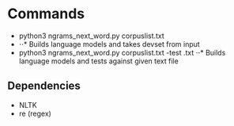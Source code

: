 # Commands
* python3 ngrams_next_word.py corpuslist.txt
* ⋅⋅* Builds language models and takes devset from input
* python3 ngrams_next_word.py corpuslist.txt -test <file>.txt
  ⋅⋅* Builds language models and tests against given text file
  
## Dependencies
  * NLTK
  * re (regex)
